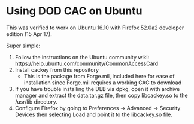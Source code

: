 Using DOD CAC on Ubuntu
===

This was verified to work on Ubuntu 16.10 with Firefox 52.0a2 developer edition (15 Apr 17).

Super simple:

1. Follow the instructions on the Ubuntu community wiki: https://help.ubuntu.com/community/CommonAccessCard
2. Install cackey from this repository
	* This is the package from Forge.mil, included here for ease of installation since Forge.mil requires a working CAC to download
3. If you have trouble installing the DEB via dpkg, open it with archive manager and extract the data.tar.gz file, then copy libcackey.so to the /usr/lib directory.
4. Configure Firefox by going to Preferences -> Advanced -> Security Devices then selecting Load and point it to the libcackey.so file.
